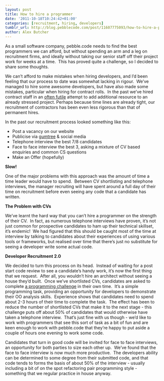 ```yaml
---
layout: post
title: How to hire a programmer
date: '2011-10-18T10:24:42+01:00'
categories: [recruitment, hiring, developers]
tumblr_url: http://blog.pebblecode.com/post/11607775093/how-to-hire-a-programmer
author: Alex Butcher
---
```

<p>As a small software company, pebble.code needs to find the best programmers we can afford, but without spending an arm and a leg on recruitment firms, and ideally without taking our senior staff off their project work for weeks at a time.  This has proved quite a challenge, so I decided to share some thoughts.  </p>
<p>We can&rsquo;t afford to make mistakes when hiring developers, and I&rsquo;d been feeling that our process to date was somewhat lacking in rigour.  We&rsquo;ve managed to hire some awesome developers, but have also made some mistakes, particular when hiring for contract rolls.  In the past we&rsquo;ve hired contract staff in an <a title="The Mythical Man Month" href="http://en.wikipedia.org/wiki/The_Mythical_Man-Month">often futile</a> attempt to add additional resource to an already stressed project. Perhaps because time lines are already tight, our recruitment of contractors has been even less rigorous than that of permanent hires.</p>
<p>In the past our recruitment process looked something like this:</p>
<ul><li>Post a vacancy on our website</li>
<li>Publicise via <a href="http://www.gumtree.com/computing-it-jobs/london">gumtree</a> &amp; social media</li>
<li>Telephone interview the best 7/8 candidates</li>
<li>Face to face interview the best 3, asking a mixture of CV based enquiries and common CS questions</li>
<li>Make an Offer (hopefully)</li>
</ul><p><strong>Slow!</strong></p>
<p>One of the major problems with this approach was the amount of time a time leader would have to spend.  Between CV shortlisting and telephone interviews, the manager recruiting will have spent around a full day of their time on recruitment before even seeing any code that a candidate has written.</p>
<p><strong>The Problem with CVs</strong></p>
<p>We&rsquo;ve learnt the hard way that you can&rsquo;t hire a programmer on the strength of their CV.  In fact, as numerous telephone interviews have proven, it&rsquo;s not just common for prospective candidates to ham up their technical skillset, it&rsquo;s endemic!  We had figured that this should be caught most of the time at interview by talking to candidates about their experiences of using various tools or frameworks, but realised over time that there&rsquo;s just no substitute for seeing a developer write some actual code. </p>
<p><strong>Developer Recruitment 2.0</strong></p>
<p>We decided to turn this process on its head.  Instead of waiting for a post start code review to see a candidate&rsquo;s handy work, it&rsquo;s now the first thing that we request.  After all, you wouldn&rsquo;t hire an architect without seeing a house they&rsquo;d built.  Once we&rsquo;ve shortlisted CVs, candidates are asked to complete <a title="Programming Battleships" href="https://docs.google.com/document/d/1sWQxmvEsUxBkqRs4LOcBwVHuguMTFgl0RJi_VasX9qc/edit?hl=en_GB&amp;authkey=CPPD35ED">a programming challenge</a> in their own time.  It&rsquo;s a simple programming task, providing an opportunity for developers to demonstrate their OO analysis skills.  Experience shows that candidates need to spend about 2-3 hours of their time to complete the task.  The effect has been to reduce the number of shortlisted CVs that make it to the next stage - this challenge puts off about 50% of candidates that would otherwise have taken a telephone interview.  That&rsquo;s just fine with us though - we&rsquo;d like to work with programmers that see this sort of task as a bit of fun and are keen enough to work with pebble.code that they&rsquo;re happy to put aside a couple of hours one evening to work some code.</p>
<p>Candidates that turn in good code will be invited for face to face interviews, an opportunity for both parties to size each other up.  We&rsquo;ve found that the face to face interview is now much more productive.  The developers ability can be determined to some degree from their submitted code, and that code tends to forms the basis of about 50% of the interview - usually including a bit of on the spot refactoring pair programming style - something that we regular practice in house anyway.  </p>

